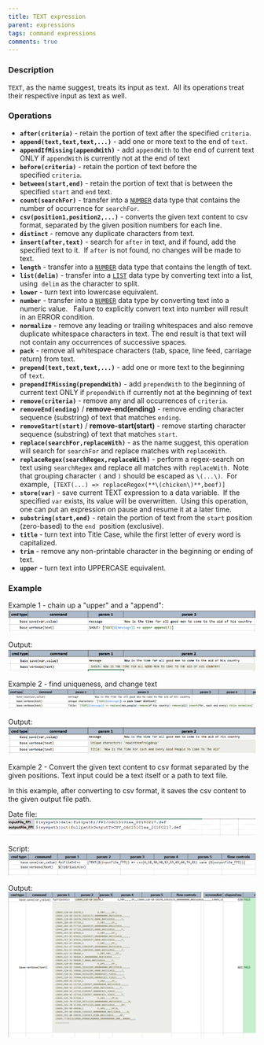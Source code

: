 ```yaml
---
title: TEXT expression
parent: expressions
tags: command expressions
comments: true
---
```



### Description
`TEXT`, as the name suggest, treats its input as text.  All its operations treat their respective input as text as well.


### Operations
- **`after(criteria)`** \- retain the portion of text after the specified `criteria`.
- **`append(text,text,text,...)`** \- add one or more text to the end of `text`.
- **`appendIfMissing(appendWith)`** - add `appendWith` to the end of current text ONLY if `appendWith` is currently 
  not at the end of text
- **`before(criteria)`** \- retain the portion of text before the specified `criteria`.
- **`between(start,end)`** \- retain the portion of text that is between the specified `start` and `end` text.
- **`count(searchFor)`** \- transfer into a [`NUMBER`](NUMBERexpression) data type that contains the number of 
  occurrence for `searchFor`.
- **`csv(position1,position2,...)`** - converts the given text content to csv format, separated by the given position 
  numbers for each line.
- **`distinct`** \- remove any duplicate characters from text.
- **`insert(after,text)`** \- search for `after` in text, and if found, add the specified text to it.  If `after` is 
  not found, no changes will be made to text.
- **`length`** \- transfer into a [`NUMBER`](NUMBERexpression) data type that contains the length of text.
- **`list(delim)`** \- transfer into a [`LIST`](LISTexpression) data type by converting text into a list, using 
  `delim` as the character to split.
- **`lower`** \- turn text into lowercase equivalent.
- **`number`** \- transfer into a [`NUMBER`](NUMBERexpression) data type by converting text into a numeric value.  
  Failure to explicitly convert text into number will result in an ERROR condition.
- **`normalize`** \- remove any leading or trailing whitespaces and also remove duplicate whitespace characters in 
  text. The end result is that text will not contain any occurrences of successive spaces.
- **`pack`** \- remove all whitespace characters (tab, space, line feed, carriage return) from text.
- **`prepend(text,text,text,...)`** \- add one or more text to the beginning of `text`.
- **`prependIfMissing(prependWith)`** - add `prependWith` to the beginning of current text ONLY if `prependWith` if 
  currently not at the beginning of text
- **`remove(criteria)`** \- remove any and all occurrences of `criteria`.
- **`removeEnd(ending)`** / **remove-end(ending)** \- remove ending character sequence (substring) of text that 
  matches `ending`.
- **`removeStart(start)`** / **remove-start(start)** \- remove starting character sequence (substring) of text that 
  matches `start`.
- **`replace(searchFor,replaceWith)`** \- as the name suggest, this operation will search for `searchFor` and replace 
  matches with `replaceWith`.
- **`replaceRegex(searchRegex,replaceWith)`** - perform a regex-search on text using `searchRegex` and replace all 
  matches with `replaceWith`.  Note that grouping character `(` and `)` should be escaped as `\(...\)`.  For example, 
  `[TEXT(...) => replaceRegex(**\(chicken\)**,beef)]`
- **`store(var)`** \- save current TEXT expression to a data variable.  If the specified `var` exists, its value will 
  be overwritten.  Using this operation, one can put an expression on pause and resume it at a later time.
- **`substring(start,end)`** \- retain the portion of text from the `start` position (zero-based) to the `end` 
  position (exclusive).
- **`title`** - turn text into Title Case, while the first letter of every word is capitalized.
- **`trim`** \- remove any non-printable character in the beginning or ending of text.
- **`upper`** \- turn text into UPPERCASE equivalent.


### Example
Example 1 - chain up a "upper" and a "append":<br/>
![](image/TEXTexpression_01.png)

Output:<br/>
![](image/TEXTexpression_02.png)

Example 2 - find uniqueness, and change text<br/>
![](image/TEXTexpression_03.png)

Output:<br/>
![](image/TEXTexpression_04.png)

Example 2 - Convert the given text content to csv format separated by the given positions. Text input could be a 
text itself or a path to text file.

In this example, after converting to csv format, it saves the csv content to the given output file path.

Date file:<br/>
![](image/TEXTexpression_05.png)

Script:<br/>
![](image/TEXTexpression_06.png)

Output:<br/>
![](image/TEXTexpression_07.png)
